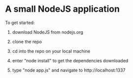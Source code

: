 A small NodeJS application
==========================

To get started:

1. download NodeJS from nodejs.org

2. clone the repo 

3. cd into the repo on your local machine 

4. enter "node install" to get the dependencies downloaded

5. type "node app.js" and navigate to http://localhost:1337 